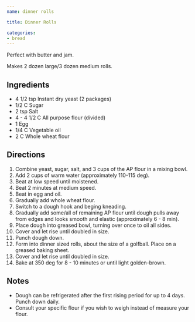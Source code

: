 ```yaml
---
name: dinner rolls

title: Dinner Rolls

categories:
- bread
---
```


Perfect with butter and jam.

Makes 2 dozen large/3 dozen medium rolls.

## Ingredients
- 4 1/2 tsp   Instant dry yeast (2 packages)
- 1/2 C       Sugar
- 2 tsp       Salt
- 4 - 4 1/2 C All purpose flour (divided)
- 1           Egg
- 1/4 C       Vegetable oil
- 2 C         Whole wheat flour

## Directions
1. Combine yeast, sugar, salt, and 3 cups of the AP flour in a mixing bowl.
1. Add 2 cups of warm water (approximately 110-115 deg).
1. Beat at low speed until moistened.
1. Beat 2 minutes at medium speed.
1. Beat in egg and oil.
1. Gradually add whole wheat flour.
1. Switch to a dough hook and beging kneading.
1. Gradually add some/all of remaining AP flour until dough pulls away from edges and looks smooth and elastic (approximately 6 - 8 min).
1. Place dough into greased bowl, turning over once to oil all sides.
1. Cover and let rise until doubled in size.
1. Punch dough down.
1. Form into dinner sized rolls, about the size of a golfball. Place on a greased baking sheet.
1. Cover and let rise until doubled in size.
1. Bake at 350 deg for 8 - 10 minutes or until light golden-brown.

## Notes
- Dough can be refrigerated after the first rising period for up to 4 days. Punch down daily.
- Consult your specific flour if you wish to weigh instead of measure your flour.
